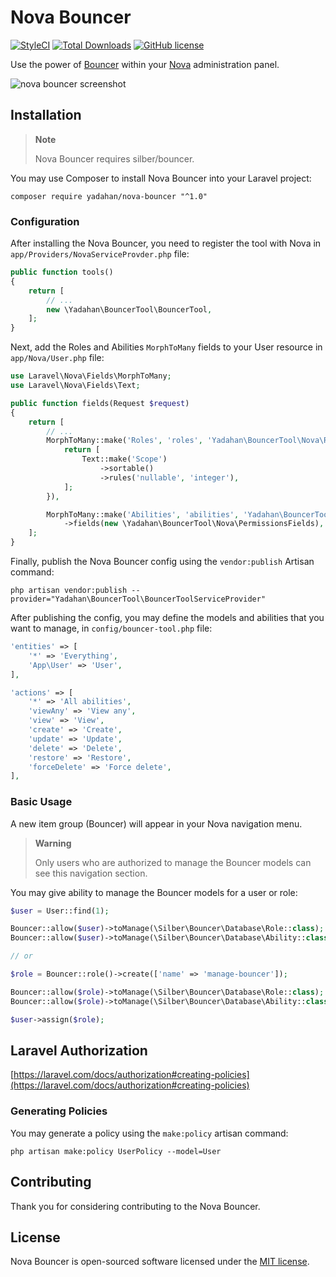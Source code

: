 # Nova Bouncer

[![StyleCI](https://styleci.io/repos/152144400/shield?branch=1.x&style=flat)](https://styleci.io/repos/152144400)
[![Total Downloads](https://poser.pugx.org/yadahan/nova-bouncer/downloads?format=flat)](https://packagist.org/packages/yadahan/nova-bouncer)
[![GitHub license](https://img.shields.io/badge/license-MIT-blue.svg?style=flat)](https://raw.githubusercontent.com/yadahan/nova-bouncer/1.x/LICENSE)

Use the power of [Bouncer](https://github.com/JosephSilber/bouncer) within your [Nova](https://nova.laravel.com) administration panel.

![nova bouncer screenshot](https://raw.githubusercontent.com/yadahan/nova-bouncer/1.x/screenshot.png)

## Installation

> **Note**
> 
> Nova Bouncer requires silber/bouncer.

You may use Composer to install Nova Bouncer into your Laravel project:

    composer require yadahan/nova-bouncer "^1.0"

### Configuration

After installing the Nova Bouncer, you need to register the tool with Nova in `app/Providers/NovaServiceProvder.php` file:

```php
public function tools()
{
    return [
        // ...
        new \Yadahan\BouncerTool\BouncerTool,
    ];
}
```

Next, add the Roles and Abilities `MorphToMany` fields to your User resource in `app/Nova/User.php` file:

```php
use Laravel\Nova\Fields\MorphToMany;
use Laravel\Nova\Fields\Text;

public function fields(Request $request)
{
    return [
        // ...
        MorphToMany::make('Roles', 'roles', 'Yadahan\BouncerTool\Nova\Role')->fields(function () {
            return [
                Text::make('Scope')
                    ->sortable()
                    ->rules('nullable', 'integer'),
            ];
        }),

        MorphToMany::make('Abilities', 'abilities', 'Yadahan\BouncerTool\Nova\Ability')
            ->fields(new \Yadahan\BouncerTool\Nova\PermissionsFields),
    ];
}
```

Finally, publish the Nova Bouncer config using the `vendor:publish` Artisan command:

    php artisan vendor:publish --provider="Yadahan\BouncerTool\BouncerToolServiceProvider"

After publishing the config, you may define the models and abilities that you want to manage, in `config/bouncer-tool.php` file:

```php
'entities' => [
    '*' => 'Everything',
    'App\User' => 'User',
],

'actions' => [
    '*' => 'All abilities',
    'viewAny' => 'View any',
    'view' => 'View',
    'create' => 'Create',
    'update' => 'Update',
    'delete' => 'Delete',
    'restore' => 'Restore',
    'forceDelete' => 'Force delete',
],
```

### Basic Usage

A new item group (Bouncer) will appear in your Nova navigation menu.

> **Warning**
> 
> Only users who are authorized to manage the Bouncer models can see this navigation section.

You may give ability to manage the Bouncer models for a user or role:

```php
$user = User::find(1);

Bouncer::allow($user)->toManage(\Silber\Bouncer\Database\Role::class);
Bouncer::allow($user)->toManage(\Silber\Bouncer\Database\Ability::class);

// or

$role = Bouncer::role()->create(['name' => 'manage-bouncer']);

Bouncer::allow($role)->toManage(\Silber\Bouncer\Database\Role::class);
Bouncer::allow($role)->toManage(\Silber\Bouncer\Database\Ability::class);

$user->assign($role);
```

## Laravel Authorization

[https://laravel.com/docs/authorization#creating-policies](https://laravel.com/docs/authorization#creating-policies)

### Generating Policies

You may generate a policy using the `make:policy` artisan command:

    php artisan make:policy UserPolicy --model=User

## Contributing

Thank you for considering contributing to the Nova Bouncer.

## License

Nova Bouncer is open-sourced software licensed under the [MIT license](LICENSE).
